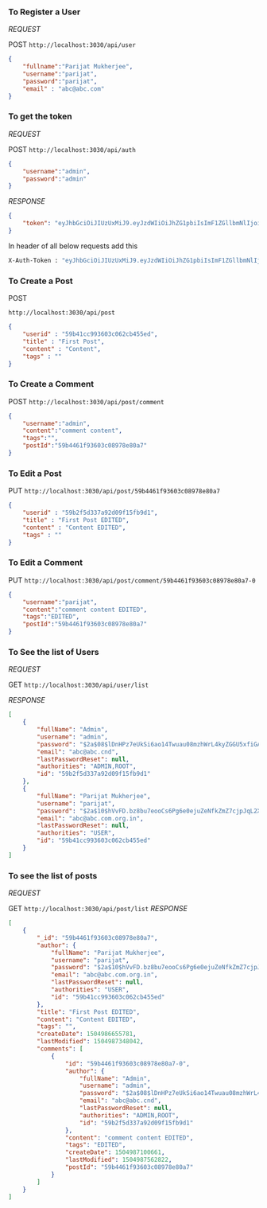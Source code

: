 ### To Register a User
_REQUEST_

POST
`http://localhost:3030/api/user`
```json
{
    "fullname":"Parijat Mukherjee",
    "username":"parijat",
    "password":"parijat",
    "email" : "abc@abc.com"
}
```

### To get the token
_REQUEST_

POST
`http://localhost:3030/api/auth`

```json
{
    "username":"admin",
    "password":"admin"
}
```
_RESPONSE_

```json
{
    "token": "eyJhbGciOiJIUzUxMiJ9.eyJzdWIiOiJhZG1pbiIsImF1ZGllbmNlIjoid2ViIiwiY3JlYXRlZCI6MTUwNDk4ODUyODM2NiwiZXhwIjoxNTA1NTkzMzI4fQ.YgsC5rRM2-JMuSNqNbNNoBWxrvNJ9WZLSbdzCH7CpmKdfyh8YWcvfubArVWueH84LhaReQEEX0FDPEU4x4Wvyg"
}
```



In header of all below requests add this
```bash
X-Auth-Token : "eyJhbGciOiJIUzUxMiJ9.eyJzdWIiOiJhZG1pbiIsImF1ZGllbmNlIjoid2ViIiwiY3JlYXRlZCI6MTUwNDk4ODUyODM2NiwiZXhwIjoxNTA1NTkzMzI4fQ.YgsC5rRM2-JMuSNqNbNNoBWxrvNJ9WZLSbdzCH7CpmKdfyh8YWcvfubArVWueH84LhaReQEEX0FDPEU4x4Wvyg"
```

### To Create a Post
POST

`http://localhost:3030/api/post`
```json
{
	"userid" : "59b41cc993603c062cb455ed",
	"title" : "First Post",
	"content" : "Content",
	"tags" : ""
}
```

### To Create a Comment
POST
`http://localhost:3030/api/post/comment`
```json
{
	"username":"admin",
	"content":"comment content",
	"tags":"",
	"postId":"59b4461f93603c08978e80a7"
}
```

### To Edit a Post
PUT
`http://localhost:3030/api/post/59b4461f93603c08978e80a7`
```json
{
	"userid" : "59b2f5d337a92d09f15fb9d1",
	"title" : "First Post EDITED",
	"content" : "Content EDITED",
	"tags" : ""
}
```

### To Edit a Comment
PUT
`http://localhost:3030/api/post/comment/59b4461f93603c08978e80a7-0`
```json
{
	"username":"parijat",
	"content":"comment content EDITED",
	"tags":"EDITED",
	"postId":"59b4461f93603c08978e80a7"
}
```
### To See the list of Users
_REQUEST_

GET
`http://localhost:3030/api/user/list`

_RESPONSE_
```json
[
    {
        "fullName": "Admin",
        "username": "admin",
        "password": "$2a$08$lDnHPz7eUkSi6ao14Twuau08mzhWrL4kyZGGU5xfiGALO/Vxd5DOi",
        "email": "abc@abc.cnd",
        "lastPasswordReset": null,
        "authorities": "ADMIN,ROOT",
        "id": "59b2f5d337a92d09f15fb9d1"
    },
    {
        "fullName": "Parijat Mukherjee",
        "username": "parijat",
        "password": "$2a$10$hVvFD.bz8bu7eooCs6Pg6e0ejuZeNfkZmZ7cjpJqL2X0xHzSvuClW",
        "email": "abc@abc.com.org.in",
        "lastPasswordReset": null,
        "authorities": "USER",
        "id": "59b41cc993603c062cb455ed"
    }
]
```

### To see the list of posts
_REQUEST_ 

GET
`http://localhost:3030/api/post/list`
_RESPONSE_
```json
[
    {
        "_id": "59b4461f93603c08978e80a7",
        "author": {
            "fullName": "Parijat Mukherjee",
            "username": "parijat",
            "password": "$2a$10$hVvFD.bz8bu7eooCs6Pg6e0ejuZeNfkZmZ7cjpJqL2X0xHzSvuClW",
            "email": "abc@abc.com.org.in",
            "lastPasswordReset": null,
            "authorities": "USER",
            "id": "59b41cc993603c062cb455ed"
        },
        "title": "First Post EDITED",
        "content": "Content EDITED",
        "tags": "",
        "createDate": 1504986655781,
        "lastModified": 1504987348042,
        "comments": [
            {
                "id": "59b4461f93603c08978e80a7-0",
                "author": {
                    "fullName": "Admin",
                    "username": "admin",
                    "password": "$2a$08$lDnHPz7eUkSi6ao14Twuau08mzhWrL4kyZGGU5xfiGALO/Vxd5DOi",
                    "email": "abc@abc.cnd",
                    "lastPasswordReset": null,
                    "authorities": "ADMIN,ROOT",
                    "id": "59b2f5d337a92d09f15fb9d1"
                },
                "content": "comment content EDITED",
                "tags": "EDITED",
                "createDate": 1504987100661,
                "lastModified": 1504987562822,
                "postId": "59b4461f93603c08978e80a7"
            }
        ]
    }
]
```
